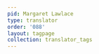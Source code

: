 ```yaml
---
pid: Margaret Lawlace
type: translator
order: '088'
layout: tagpage
collection: translator_tags
---
```

